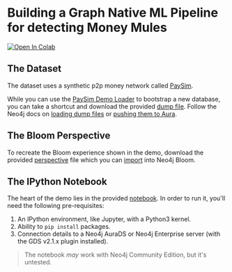 # Building a Graph Native ML Pipeline for detecting Money Mules
[![Open In Colab](https://colab.research.google.com/assets/colab-badge.svg)](https://colab.research.google.com/github/neo4j-product-examples/demo-paysim-ml/blob/main/PaySim_Node_Classification_Demo.ipynb)

## The Dataset
The dataset uses a synthetic p2p money network called [PaySim][1].

While you can use the [PaySim Demo Loader][2] to bootstrap a new database, you
can take a shortcut and download the provided [dump file][3]. Follow the Neo4j
docs on [loading dump files][4] or [pushing them to Aura][5].

## The Bloom Perspective
To recreate the Bloom experience shown in the demo, download the provided
[perspective][6] file which you can [import][7] into Neo4j Bloom.

## The IPython Notebook
The heart of the demo lies in the provided [notebook][8]. In order to run it,
you'll need the following pre-requisites:

1. An IPython environment, like Jupyter, with a Python3 kernel.
2. Ability to `pip install` packages.
3. Connection details to a Neo4j AuraDS or Neo4j Enterprise server (with the
   GDS v2.1.x plugin installed).

> The notebook _may_ work with Neo4j Community Edition, but it's untested.

[1]: https://www.sisu.io/posts/paysim/
[2]: https://github.com/voutilad/paysim-demo
[3]: ./neo4j.dump
[4]: https://neo4j.com/docs/operations-manual/current/backup-restore/restore-dump/
[5]: https://neo4j.com/docs/operations-manual/current/tools/neo4j-admin/push-to-cloud/
[6]: ./PaySim.json
[7]: https://neo4j.com/docs/bloom-user-guide/current/bloom-perspectives/perspective-creation/
[8]: ./PaySim_Node_Classification_Demo.ipynb
